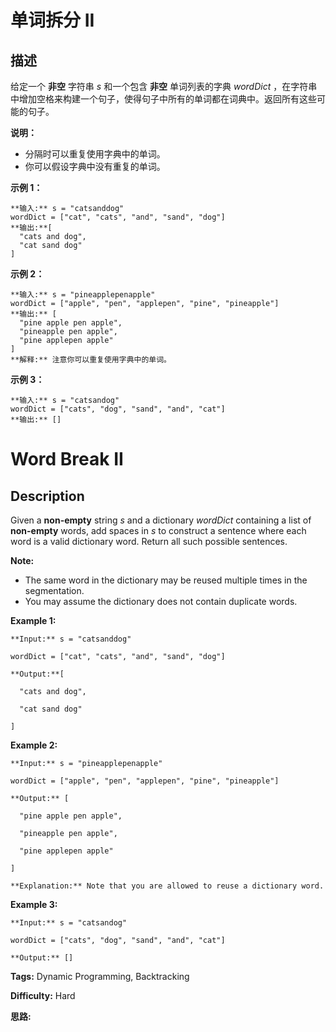# 单词拆分 II

## 描述

给定一个 **非空** 字符串 _s_ 和一个包含 **非空** 单词列表的字典 _wordDict_ ，在字符串中增加空格来构建一个句子，使得句子中所有的单词都在词典中。返回所有这些可能的句子。

**说明：**

  * 分隔时可以重复使用字典中的单词。
  * 你可以假设字典中没有重复的单词。

**示例 1：**

    
    
    **输入:** s = "catsanddog"
    wordDict = ["cat", "cats", "and", "sand", "dog"]
    **输出:**[
      "cats and dog",
      "cat sand dog"
    ]
    

**示例 2：**

    
    
    **输入:** s = "pineapplepenapple"
    wordDict = ["apple", "pen", "applepen", "pine", "pineapple"]
    **输出:** [
      "pine apple pen apple",
      "pineapple pen apple",
      "pine applepen apple"
    ]
    **解释:** 注意你可以重复使用字典中的单词。
    

**示例  3：**

    
    
    **输入:** s = "catsandog"
    wordDict = ["cats", "dog", "sand", "and", "cat"]
    **输出:** []
    



# Word Break II

## Description



Given a **non-empty** string _s_ and a dictionary _wordDict_ containing a list of **non-empty** words, add spaces in _s_ to construct a sentence where each word is a valid dictionary word. Return all such possible sentences.

**Note:**

  * The same word in the dictionary may be reused multiple times in the segmentation.
  * You may assume the dictionary does not contain duplicate words.

**Example 1:**

    
    
    **Input:** s = "catsanddog"
    wordDict = ["cat", "cats", "and", "sand", "dog"]
    **Output:**[
      "cats and dog",
      "cat sand dog"
    ]
    

**Example 2:**

    
    
    **Input:** s = "pineapplepenapple"
    wordDict = ["apple", "pen", "applepen", "pine", "pineapple"]
    **Output:** [
      "pine apple pen apple",
      "pineapple pen apple",
      "pine applepen apple"
    ]
    **Explanation:** Note that you are allowed to reuse a dictionary word.
    

**Example 3:**

    
    
    **Input:** s = "catsandog"
    wordDict = ["cats", "dog", "sand", "and", "cat"]
    **Output:** []


**Tags:** Dynamic Programming, Backtracking

**Difficulty:** Hard

**思路:**
